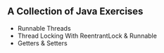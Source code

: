 ## A Collection of Java Exercises

* Runnable Threads
* Thread Locking With ReentrantLock & Runnable
* Getters & Setters

